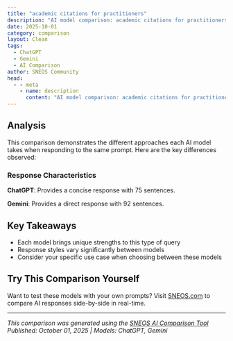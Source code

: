 ```yaml
---
title: "academic citations for practitioners"
description: "AI model comparison: academic citations for practitioners..."
date: 2025-10-01
category: comparison
layout: Clean
tags:
  - ChatGPT
  - Gemini
  - AI Comparison
author: SNEOS Community
head:
  - - meta
    - name: description
      content: "AI model comparison: academic citations for practitioners..."
---
```


<ChatComparison
  title="academic citations for practitioners"
  prompt="academic citations for practitioners"
  :responses='{
    "ChatGPT": "Certainly! Here are some academic citations related to the role and practice of practitioners in various fields. If you have a specific discipline or topic in mind (e.g., healthcare, education, social work), please let me know so I can tailor the citations accordingly.\n\n### General citations on practitioners and practice\n\n1. Sch\u00F6n, D. A. (1983). *The Reflective Practitioner: How Professionals Think in Action*. Basic Books.  \n   - A foundational work exploring how practitioners reflect on their experience and improve their practice.\n\n2. Eraut, M. (1994). *Developing Professional Knowledge and Competence*. Routledge.  \n   - Discusses how practitioners develop knowledge and skills through experience and continuing professional development.\n\n3. Lave, J., \u0026 Wenger, E. (1991). *Situated Learning: Legitimate Peripheral Participation*. Cambridge University Press.  \n   - Examines how practitioners learn within communities of practice.\n\n4. Boud, D., Keogh, R., \u0026 Walker, D. (1985). *Reflection: Turning Experience into Learning*. Routledge.  \n   - Analyzes reflection as a critical process for practitioners to learn from their experiences.\n\n### Healthcare practitioners\n\n1. Benner, P. (1984). *From Novice to Expert: Excellence and Power in Clinical Nursing Practice*. Addison-Wesley.  \n   - A seminal study on how nurses develop skills and expertise over time.\n\n2. Epstein, R. M., \u0026 Hundert, E. M. (2002). Defining and assessing professional competence. *JAMA*, 287(2), 226-235. https://doi.org/10.1001/jama.287.2.226  \n   - Discusses how competence in healthcare practitioners can be conceptualized and evaluated.\n\n3. Greenhalgh, T. (2014). *How to Implement Evidence-Based Healthcare*. Wiley-Blackwell.  \n   - Guidance for healthcare practitioners on applying evidence to practice.\n\n### Educational practitioners\n\n1. Hattie, J. (2009). *Visible Learning: A Synthesis of Over 800 Meta-Analyses Relating to Achievement*. Routledge.  \n   - Key insights into teaching practices that work, based on research synthesis.\n\n2. Darling-Hammond, L., \u0026 Bransford, J. (Eds.). (2005). *Preparing Teachers for a Changing World: What Teachers Should Learn and Be Able to Do*. Jossey-Bass.  \n   - Explores the knowledge and skills educational practitioners need.\n\n---\n\nIf you want formatted references in APA, MLA, or another style, or citations in a specific field, feel free to ask!",
    "Gemini": "When writing for practitioners (e.g., therapists, educators, social workers, business managers), the goal is to balance academic rigor with accessibility and readability. Here\u0027s a breakdown of how to approach academic citations for this audience:\n\n**1. Prioritize Clarity and Relevance:**\n\n*   **Keep citations concise and focused:** Don\u0027t over-cite.  Choose sources that directly support your points and add credibility.  Avoid citing just for the sake of citing.\n*   **Explain the *why*:**  Briefly explain *why* you\u0027re citing a source.  Connect the research finding to the practical implication for the reader.  For example:  \u0022Smith (2020) found that using Cognitive Behavioral Therapy (CBT) techniques in a group setting significantly reduced anxiety symptoms. This suggests that implementing CBT groups within your practice could benefit clients experiencing anxiety.\u0022\n*   **Translate jargon:**  When research inevitably involves jargon, define it clearly or use more accessible language. For instance, instead of \u0022meta-cognitive processes,\u0022 you might write \u0022thinking about one\u0027s own thinking.\u0022\n*   **Use illustrative examples:**  Ground abstract concepts with concrete examples of how they apply to the practitioner\u0027s daily work.\n*   **Focus on actionable information:**  Practitioners want to know how research translates to their practice.  Highlight key findings and actionable steps they can take.\n\n**2. Citation Style Considerations:**\n\nWhile APA is often the default in social sciences, consider the conventions of the practitioner\u0027s field and the publication they are reading. Here are some options and considerations:\n\n*   **APA (American Psychological Association):**  A standard, widely recognized style.  Excellent for credibility.\n    *   *In-text citations:* (Smith, 2020) or Smith (2020) found...\n    *   *Reference list:* Smith, J. (2020). *Title of article*. *Journal Name*, *Volume*(Issue), page numbers. doi:xxxx or Retrieved from [URL]\n    *   *Strengths:*  Consistent, detailed, and familiar to many.\n    *   *Weaknesses:*  Can feel formal and interruptive to the flow of reading if overused.\n*   **Narrative Citations (within APA style):**  These integrate the author\u0027s name directly into the sentence.  They can improve readability.\n    *   *Example:*  \u0022Smith (2020) argues that a strengths-based approach is particularly effective with adolescents facing adversity, highlighting the importance of focusing on existing skills and resources.\u0022\n*   **Endnotes or Footnotes (Chicago, MLA, etc.):**  Can be less intrusive to the reading flow, especially for longer explanations or when referencing multiple sources. However, some readers find them distracting.\n    *   *How they work:*  A superscript number in the text (e.g., \u0022This approach has been shown to be effective.\u00B9\u0022) corresponds to a note at the end of the document (endnote) or at the bottom of the page (footnote).\n    *   *Strengths:*  Allows for more detailed explanations without disrupting the main text.\n    *   *Weaknesses:* Requires the reader to look away from the main text, potentially interrupting their train of thought.  Can be tedious to manage.\n*   **Simplified Citations (often used in trade publications/magazines):** May involve omitting certain details (like DOIs) or using a more conversational style.\n    *   *Example:*  \u0022As Dr. Smith explained in her 2020 article in the *Journal of Child Psychology*,....\u0022  The full citation may or may not be in a reference list.\n    *   *Strengths:* Very readable and less intimidating.\n    *   *Weaknesses:* May be perceived as less rigorous. Only appropriate if the publication allows this.\n*   **No Formal Citations (rare, but possible in some contexts):**  You might summarize general knowledge without citing specific sources. However, this should be used sparingly, and only for well-established concepts.  Always cite when presenting specific data, quotes, or arguments that originate from a particular source.\n\n**3. Formatting and Placement:**\n\n*   **Reference List/Bibliography:** Always include a complete reference list at the end of your document, using a consistent citation style (e.g., APA). Make it easy to find!\n*   **Consider hyperlinks:** If the document is digital, link citations (especially in the reference list) directly to the source article or webpage.  This is incredibly helpful for practitioners who want to delve deeper.\n*   **Use headings and subheadings:** Break up the text into manageable chunks with clear headings and subheadings. This helps readers navigate the information and find what they need quickly.\n*   **Visual cues:**  Use bullet points, numbered lists, and tables to present information in a clear and concise manner.\n\n**4. Choosing Sources:**\n\n*   **Peer-reviewed journals:**  These are the gold standard for academic rigor (e.g., *Journal of Consulting and Clinical Psychology*, *Child Development*, *Harvard Business Review*).\n*   **Systematic reviews and meta-analyses:**  These provide a comprehensive overview of the research on a particular topic.  They\u0027re valuable for summarizing large bodies of evidence.\n*   **Practice guidelines and position statements:**  Professional organizations (e.g., the American Psychological Association, the National Association of Social Workers) often publish guidelines and statements that are based on research evidence.\n*   **Books and book chapters:**  Edited volumes can offer in-depth perspectives from leading experts.\n*   **Reputable websites and blogs:**  Use these cautiously.  Look for sites affiliated with universities, professional organizations, or respected researchers.  Verify information from multiple sources.\n*   **Consider Open Access sources:** Practitioners may not have access to expensive journal subscriptions, so prioritizing open access articles (where possible) increases the likelihood they can access and read the cited material.  Services like Unpaywall can help you find open access versions.\n\n**5. Example Scenarios:**\n\n*   **Writing a training manual for therapists:** You\u0027d likely use APA style, with narrative citations to improve readability.  Include plenty of examples and practical exercises.\n*   **Writing a blog post for teachers:** You might use a simplified citation style or even omit formal citations in some cases, focusing on clear explanations and actionable tips.\n*   **Presenting research findings at a conference for social workers:** You\u0027d likely use APA style in your presentation slides, but you\u0027d also translate the research into practical recommendations for social work practice.\n\n**Key Takeaways for Practitioners:**\n\n*   **Focus on practical implications:**  \u0022So what? How can I use this?\u0022\n*   **Clear and concise language:**  Avoid jargon and explain technical terms.\n*   **Actionable steps:** Provide specific recommendations for practice.\n*   **Easy access to sources:**  Hyperlinks and clear reference lists are essential.\n\nBy following these guidelines, you can effectively communicate research findings to practitioners in a way that is both rigorous and accessible, helping them to improve their practice and better serve their clients/students/organizations. Remember to always consider the context and the audience when making decisions about citation style and formatting.\n"
  }'
  published-date="22:41"
/>

## Analysis

This comparison demonstrates the different approaches each AI model takes when responding to the same prompt. Here are the key differences observed:

### Response Characteristics

**ChatGPT**: Provides a concise response with 75 sentences. 

**Gemini**: Provides a direct response with 92 sentences. 

## Key Takeaways

- Each model brings unique strengths to this type of query
- Response styles vary significantly between models
- Consider your specific use case when choosing between these models

## Try This Comparison Yourself

Want to test these models with your own prompts? Visit [SNEOS.com](https://sneos.com) to compare AI responses side-by-side in real-time.

---

*This comparison was generated using the [SNEOS AI Comparison Tool](https://sneos.com)*
*Published: October 01, 2025 | Models: ChatGPT, Gemini*
